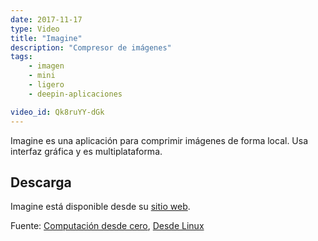 ```yaml
---
date: 2017-11-17
type: Video
title: "Imagine"
description: "Compresor de imágenes"
tags:
    - imagen
    - mini
    - ligero
    - deepin-aplicaciones

video_id: Qk8ruYY-dGk
---
```


Imagine es una aplicación para comprimir imágenes de forma local. Usa interfaz gráfica y es multiplataforma.

## Descarga

Imagine está disponible desde su [sitio web](https://github.com/meowtec/Imagine/releases).

Fuente: [Computación desde cero](https://www.youtube.com/channel/UCLBpnb2ru-f5CqY8kxM3dvw), [Desde Linux](https://blog.desdelinux.net/imagine-asombroso-compresor-imagenes-una-interfaz-moderna/)
